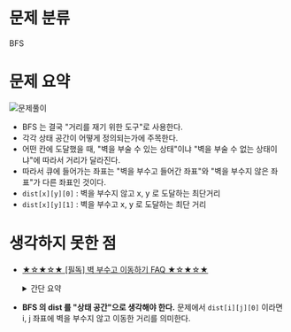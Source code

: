 # 문제 분류

BFS

# 문제 요약

![문제풀이](https://user-images.githubusercontent.com/74234333/202858271-4bb810e8-7b69-47c1-991f-041355ba5c8f.jpeg)

- BFS 는 결국 "거리를 재기 위한 도구"로 사용한다.
- 각각 상태 공간이 어떻게 정의되는가에 주목한다.
- 어떤 칸에 도달했을 때, "벽을 부술 수 있는 상태"이냐 "벽을 부술 수 없는 상태이냐"에 따라서 거리가 달라진다.
- 따라서 큐에 들어가는 좌표는 "벽을 부수고 들어간 좌표"와 "벽을 부수지 않은 좌표"가 다른 좌표인 것이다.
- `dist[x][y][0]` : 벽을 부수지 않고 x, y 로 도달하는 최단거리
- `dist[x][y][1]` : 벽을 부수고 x, y 로 도달하는 최단 거리

# 생각하지 못한 점

- [★☆★☆★ [필독] 벽 부수고 이동하기 FAQ ★☆★☆★](https://www.acmicpc.net/board/view/27386)
    <details>
    <summary>간단 요약</summary>
    <div markdown="1">

    <ul>
    <li>가중치가 없는 최단 경로는 무조건 BFS 로 구한다.</li>
    <li>칸 마다 방문 체크 하나씩만 하는 방식으로 구하는게 아니다. <b>어떤 칸에 도달했을 때 나는 "아직 벽을 부술 수 있는 상태"일 수도 있고, "더 이상 벽을 부술 수 없는 상태"일 수도 있다.</b></li>
    <li>이 문제에서 요구하는 BFS의 테크닉은 <b>단순히 좌표만을 큐에 넣어 탐색하는 방식을 넘어, "현재 상태" 자체를 큐에 넣어서 문제를 풀어야 한다.</b></li>
    </ul>

    </div>
    </details>

- **BFS 의 dist 를 "상태 공간"으로 생각해야 한다.** 문제에서 `dist[i][j][0]` 이라면 i, j 좌표에 벽을 부수지 않고 이동한 거리를 의미한다.
